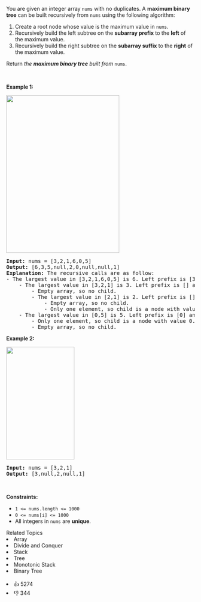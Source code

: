 <p>You are given an integer array <code>nums</code> with no duplicates. A <strong>maximum binary tree</strong> can be built recursively from <code>nums</code> using the following algorithm:</p>

<ol> 
 <li>Create a root node whose value is the maximum value in <code>nums</code>.</li> 
 <li>Recursively build the left subtree on the <strong>subarray prefix</strong> to the <strong>left</strong> of the maximum value.</li> 
 <li>Recursively build the right subtree on the <strong>subarray suffix</strong> to the <strong>right</strong> of the maximum value.</li> 
</ol>

<p>Return <em>the <strong>maximum binary tree</strong> built from </em><code>nums</code>.</p>

<p>&nbsp;</p> 
<p><strong class="example">Example 1:</strong></p> 
<img alt="" src="https://assets.leetcode.com/uploads/2020/12/24/tree1.jpg" style="width: 302px; height: 421px;" /> 
<pre>
<strong>Input:</strong> nums = [3,2,1,6,0,5]
<strong>Output:</strong> [6,3,5,null,2,0,null,null,1]
<strong>Explanation:</strong> The recursive calls are as follow:
- The largest value in [3,2,1,6,0,5] is 6. Left prefix is [3,2,1] and right suffix is [0,5].
    - The largest value in [3,2,1] is 3. Left prefix is [] and right suffix is [2,1].
        - Empty array, so no child.
        - The largest value in [2,1] is 2. Left prefix is [] and right suffix is [1].
            - Empty array, so no child.
            - Only one element, so child is a node with value 1.
    - The largest value in [0,5] is 5. Left prefix is [0] and right suffix is [].
        - Only one element, so child is a node with value 0.
        - Empty array, so no child.
</pre>

<p><strong class="example">Example 2:</strong></p> 
<img alt="" src="https://assets.leetcode.com/uploads/2020/12/24/tree2.jpg" style="width: 182px; height: 301px;" /> 
<pre>
<strong>Input:</strong> nums = [3,2,1]
<strong>Output:</strong> [3,null,2,null,1]
</pre>

<p>&nbsp;</p> 
<p><strong>Constraints:</strong></p>

<ul> 
 <li><code>1 &lt;= nums.length &lt;= 1000</code></li> 
 <li><code>0 &lt;= nums[i] &lt;= 1000</code></li> 
 <li>All integers in <code>nums</code> are <strong>unique</strong>.</li> 
</ul>

<div><div>Related Topics</div><div><li>Array</li><li>Divide and Conquer</li><li>Stack</li><li>Tree</li><li>Monotonic Stack</li><li>Binary Tree</li></div></div><br><div><li>👍 5274</li><li>👎 344</li></div>